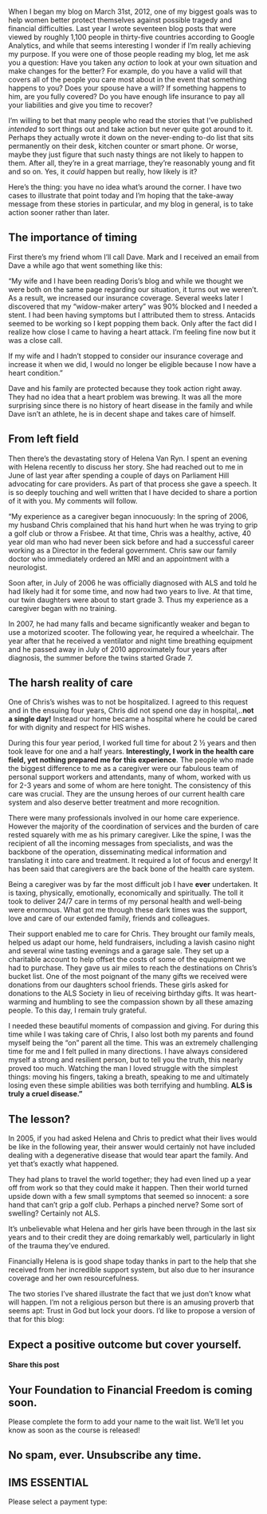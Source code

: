 When I began my blog on March 31st, 2012, one of my biggest goals was to help women better protect themselves against possible tragedy and financial difficulties. Last year I wrote seventeen blog posts that were viewed by roughly 1,100 people in thirty-five countries according to Google Analytics, and while that seems interesting I wonder if I’m really achieving my purpose. If you were one of those people reading my blog, let me ask you a question: Have you taken any *action* to look at your own situation and make changes for the better? For example, do you have a valid will that covers all of the people you care most about in the event that something happens to you? Does your spouse have a will? If something happens to him, are you fully covered? Do you have enough life insurance to pay all your liabilities and give you time to recover?

I’m willing to bet that many people who read the stories that I’ve published *intended* to sort things out and take action but never quite got around to it. Perhaps they actually wrote it down on the never-ending to-do list that sits permanently on their desk, kitchen counter or smart phone. Or worse, maybe they just figure that such nasty things are not likely to happen to them. After all, they’re in a great marriage, they’re reasonably young and fit and so on. Yes, it *could* happen but really, how likely is it?

Here’s the thing: you have no idea what’s around the corner. I have two cases to illustrate that point today and I’m hoping that the take-away message from these stories in particular, and my blog in general, is to take action sooner rather than later.

## The importance of timing

First there’s my friend whom I’ll call Dave. Mark and I received an email from Dave a while ago that went something like this:

“My wife and I have been reading Doris’s blog and while we thought we were both on the same page regarding our situation, it turns out we weren’t. As a result, we increased our insurance coverage. Several weeks later I discovered that my “widow-maker artery” was 90% blocked and I needed a stent. I had been having symptoms but I attributed them to stress. Antacids seemed to be working so I kept popping them back. Only after the fact did I realize how close I came to having a heart attack. I’m feeling fine now but it was a close call.

If my wife and I hadn’t stopped to consider our insurance coverage and increase it when we did, I would no longer be eligible because I now have a heart condition.”

Dave and his family are protected because they took action right away. They had no idea that a heart problem was brewing. It was all the more surprising since there is no history of heart disease in the family and while Dave isn’t an athlete, he is in decent shape and takes care of himself.

## From left field

Then there’s the devastating story of Helena Van Ryn. I spent an evening with Helena recently to discuss her story. She had reached out to me in June of last year after spending a couple of days on Parliament Hill advocating for care providers. As part of that process she gave a speech. It is so deeply touching and well written that I have decided to share a portion of it with you. My comments will follow.

“My experience as a caregiver began innocuously: In the spring of 2006, my husband Chris complained that his hand hurt when he was trying to grip a golf club or throw a Frisbee. At that time, Chris was a healthy, active, 40 year old man who had never been sick before and had a successful career working as a Director in the federal government. Chris saw our family doctor who immediately ordered an MRI and an appointment with a neurologist.

Soon after, in July of 2006 he was officially diagnosed with ALS and told he had likely had it for some time, and now had two years to live. At that time, our twin daughters were about to start grade 3. Thus my experience as a caregiver began with no training.

In 2007, he had many falls and became significantly weaker and began to use a motorized scooter. The following year, he required a wheelchair. The year after that he received a ventilator and night time breathing equipment and he passed away in July of 2010 approximately four years after diagnosis, the summer before the twins started Grade 7.

## The harsh reality of care

One of Chris’s wishes was to not be hospitalized. I agreed to this request and in the ensuing four years, Chris did not spend one day in hospital,..**not a single day!** Instead our home became a hospital where he could be cared for with dignity and respect for HIS wishes.

During this four year period, I worked full time for about 2 ½ years and then took leave for one and a half years. **Interestingly, I work in the health care field, yet nothing prepared me for this experience**. The people who made the biggest difference to me as a caregiver were our fabulous team of personal support workers and attendants, many of whom, worked with us for 2-3 years and some of whom are here tonight. The consistency of this care was crucial. They are the unsung heroes of our current health care system and also deserve better treatment and more recognition.

There were many professionals involved in our home care experience. However the majority of the coordination of services and the burden of care rested squarely with me as his primary caregiver. Like the spine, I was the recipient of all the incoming messages from specialists, and was the backbone of the operation, disseminating medical information and translating it into care and treatment. It required a lot of focus and energy! It has been said that caregivers are the back bone of the health care system.

Being a caregiver was by far the most difficult job I have **ever** undertaken. It is taxing, physically, emotionally, economically and spiritually. The toll it took to deliver 24/7 care in terms of my personal health and well-being were enormous. What got me through these dark times was the support, love and care of our extended family, friends and colleagues.

Their support enabled me to care for Chris. They brought our family meals, helped us adapt our home, held fundraisers, including a lavish casino night and several wine tasting evenings and a garage sale. They set up a charitable account to help offset the costs of some of the equipment we had to purchase. They gave us air miles to reach the destinations on Chris’s bucket list. One of the most poignant of the many gifts we received were donations from our daughters school friends. These girls asked for donations to the ALS Society in lieu of receiving birthday gifts. It was heart-warming and humbling to see the compassion shown by all these amazing people. To this day, I remain truly grateful.

I needed these beautiful moments of compassion and giving. For during this time while I was taking care of Chris, I also lost both my parents and found myself being the “on” parent all the time. This was an extremely challenging time for me and I felt pulled in many directions. I have always considered myself a strong and resilient person, but to tell you the truth, this nearly proved too much. Watching the man I loved struggle with the simplest things: moving his fingers, taking a breath, speaking to me and ultimately losing even these simple abilities was both terrifying and humbling. **ALS is truly a cruel disease.”**

## The lesson?

In 2005, if you had asked Helena and Chris to predict what their lives would be like in the following year, their answer would certainly not have included dealing with a degenerative disease that would tear apart the family. And yet that’s exactly what happened.

They had plans to travel the world together; they had even lined up a year off from work so that they could make it happen. Then their world turned upside down with a few small symptoms that seemed so innocent: a sore hand that can’t grip a golf club. Perhaps a pinched nerve? Some sort of swelling? Certainly not ALS.

It’s unbelievable what Helena and her girls have been through in the last six years and to their credit they are doing remarkably well, particularly in light of the trauma they’ve endured.

Financially Helena is is good shape today thanks in part to the help that she received from her incredible support system, but also due to her insurance coverage and her own resourcefulness.

The two stories I’ve shared illustrate the fact that we just don’t know what will happen. I’m not a religious person but there is an amusing proverb that seems apt: Trust in God but lock your doors. I’d like to propose a version of that for this blog:

## Expect a positive outcome but cover yourself.

#### Share this post

## Your Foundation to Financial Freedom is coming soon.

Please complete the form to add your name to the wait list. We’ll let you know as soon as the course is released!

## No spam, ever. Unsubscribe any time.

## IMS ESSENTIAL

Please select a payment type: